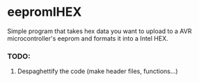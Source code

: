 # eepromIHEX

Simple program that takes hex data you want to upload to a AVR microcontroller's eeprom and formats it into a Intel HEX.

### TODO: 

1. Despaghettify the code (make header files, functions...)
